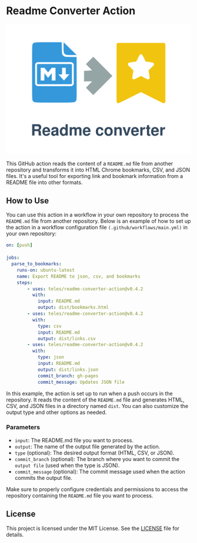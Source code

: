 # Readme Converter Action

![Readme Converter Logo](logo.svg "Readme Converter Logo")

This GitHub action reads the content of a `README.md` file from another repository and transforms it into HTML Chrome bookmarks, CSV, and JSON files. It's a useful tool for exporting link and bookmark information from a README file into other formats.

## How to Use

You can use this action in a workflow in your own repository to process the `README.md` file from another repository. Below is an example of how to set up the action in a workflow configuration file `(.github/workflows/main.yml)` in your own repository:


```yaml
on: [push]

jobs:
  parse_to_bookmarks:
    runs-on: ubuntu-latest
    name: Export README to json, csv, and bookmarks
    steps:
        - uses: teles/readme-converter-action@v0.4.2
          with:
            input: README.md
            output: dist/bookmarks.html
        - uses: teles/readme-converter-action@v0.4.2
          with:
            type: csv
            input: README.md
            output: dist/links.csv
        - uses: teles/readme-converter-action@v0.4.2
          with:
            type: json
            input: README.md
            output: dist/links.json
            commit_branch: gh-pages
            commit_message: Updates JSON file
```            

In this example, the action is set up to run when a push occurs in the repository. It reads the content of the `README.md` file and generates HTML, CSV, and JSON files in a directory named `dist`. You can also customize the output type and other options as needed.

### Parameters

* `input`: The README.md file you want to process.
* `output`: The name of the output file generated by the action.
* `type` (optional): The desired output format (HTML, CSV, or JSON).
* `commit_branch` (optional): The branch where you want to commit the `output file` (used when the type is JSON).
* `commit_message` (optional): The commit message used when the action commits the output file.

Make sure to properly configure credentials and permissions to access the repository containing the `README.md` file you want to process.

## License

This project is licensed under the MIT License. See the [LICENSE](LICENSE) file for details.
